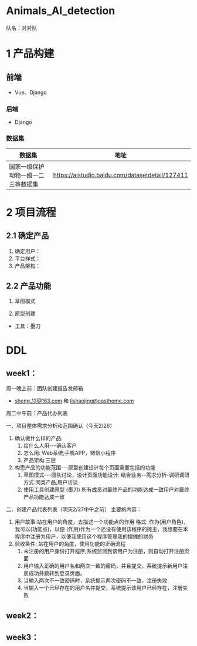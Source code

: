 # Animals_AI_detection
队名：对对队



# 1 产品构建



## 前端

- Vue、Django

### 后端

- Django

### 数据集

|数据集|地址|
|---|---|
|国家一级保护动物一级一二三等数据集|https://aistudio.baidu.com/datasetdetail/127411|



# 2 项目流程



## 2.1 确定产品

1. 确定用户：
2. 平台样式：
3. 产品架构：



## 2.2 产品功能

1. 草图模式

2. 原型创建

- 工具：墨刀


# DDL

## week1：
周一晚上前：团队创建报告发邮箱
- sheng_13@163.com 和 lishaojing@easthome.com

周二中午前：产品代办列表

一、项目整体需求分析和范围确认（今天2/26）
1. 确认做什么样的产品:
   1. 给什么人用---确认客户
   2. 怎么用: Web系统;手机APP，微信小程序
   3. 产品架构:三层
2. 构思产品的功能范围---原型创建设计每个页面需要包括的功能
   1. 草图模式---团队讨论，设计页面功能设计: 结合业务--需求分析-调研调研方式:同类产品;用户访谈
   2. 使用工具创建原型 (墨刀)
所有成员对最终产品的功能达成一致用户对最终产品功能达成一致

二、创建产品代表列表（明天2/27中午之前）
主要的内容：
1. 用户故事:站在用户的角度，去描述一个功能点的作用
格式: 作为(用户角色)，我可以(功能点)，以便 (作用)作为一个还没有使用该程序的摊主，我想要在本程序中注册为用户，以便我使用这个程序管理我的摆摊的财务
2. 验收条件: 站在用户的角度，使用功能的正确流程
   1. 未注册的用户身份打开程序;系统监测到该用户为注册，则自动打开注册页面
   2. 用户输入正确的用户名和两次一致的密码，并且提交，系统提示新用户注册成功并跳转到登录页面。
   3. 当输入两次不一致密码时，系统提示两次密码不一致，注册失败
   4. 当输入一个已经存在的用户名并提交，系统提示该用户已经存在，注册失败



## week2：


## week3：





